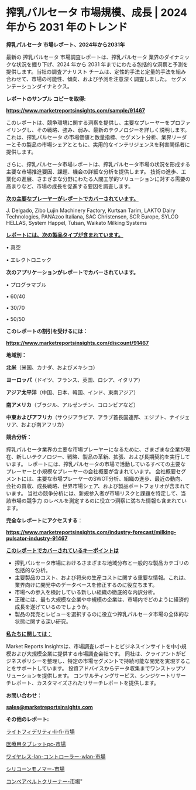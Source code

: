 # 搾乳パルセータ 市場規模、成長 | 2024 年から 2031 年のトレンド

<strong>搾乳パルセータ 市場レポート、2024年から2031年</strong>

最新の 搾乳パルセータ 市場調査レポートは、搾乳パルセータ 業界のダイナミックな状況を掘り下げ、2024 年から 2031 年までにわたる包括的な洞察と予測を提供します。当社の調査アナリスト チームは、定性的手法と定量的手法を組み合わせて、市場の可能性、傾向、および予測を注意深く調査しました。 セグメンテーションダイナミクス。



<strong>レポートのサンプル コピーを取得:</strong> <a href=https://www.marketreportsinsights.com/sample/91467>

<strong><u>https://www.marketreportsinsights.com/sample/91467</u></strong></a>

このレポートは、競争環境に関する洞察を提供し、主要なプレーヤーをプロファイリングし、その戦略、強み、弱み、最新のテクノロジーを詳しく説明します。 これは、搾乳パルセータ の市場価値と数量指標、セグメント分析、業界リーダーとその製品の市場シェアとともに、実用的なインテリジェンスを利害関係者に提供します。

さらに、搾乳パルセータ市場レポートは、搾乳パルセータ市場の状況を形成する主要な市場推進要因、課題、機会の詳細な分析を提供します。 技術の進歩、工業化の進展、さまざまな分野にわたる人間工学的ソリューションに対する需要の高まりなど、市場の成長を促進する要因を調査します。



<strong><u>次の主要なプレーヤーがレポートでカバーされています。</u></strong>

J. Delgado, Zibo Lujin Machinery Factory, Kurtsan Tarim, LAKTO Dairy Technologies, PANAzoo Italiana, SAC Christensen, SCR Europe, SYLCO HELLAS, System Happel, Tulsan, Waikato Milking Systems



<strong><u><b>レポートには、次の製品タイプが含まれています。</b></u></strong>

• 真空

• エレクトロニック



<strong><b>次のアプリケーションがレポートでカバーされています。</b></strong>

• プログラマブル

• 60/40

• 30/70

• 50/50



<strong><b>このレポートの割引を受けるには：</b></strong><a href=https://www.marketreportsinsights.com/discount/91467>

<strong><u>https://www.marketreportsinsights.com/discount/91467</u></strong></a>



<strong>地域別：</strong>



<strong>北米</strong>（米国、カナダ、およびメキシコ）



<strong>ヨーロッパ</strong>（ドイツ、フランス、英国、ロシア、イタリア）



<strong>アジア太平洋</strong>（中国、日本、韓国、インド、東南アジア）



<strong>南アメリカ</strong>（ブラジル、アルゼンチン、コロンビアなど）



<strong>中東およびアフリカ</strong>（サウジアラビア、アラブ首長国連邦、エジプト、ナイジェリア、および南アフリカ）



<strong>競合分析：</strong>

搾乳パルセータ業界の主要な市場プレーヤーになるために、さまざまな企業が現在、新しいテクノロジー、戦略、製品の革新、拡張、および長期契約を実行しています。 レポートには、搾乳パルセータの市場で活動しているすべての主要なプレーヤーと小規模なプレーヤーの会社概要が含まれています。 会社概要セグメントには、主要な市場プレーヤーのSWOT分析、組織の進歩、最近の動向、会社の買収、成長戦略、世界市場シェア、および製品ポートフォリオが含まれています。 当社の競争分析には、新規参入者が市場リスクと課題を特定して、当該市場の競争力 のレベルを測定するのに役立つ洞察に満ちた情報も含まれています。



<strong>完全なレポートにアクセスする</strong>：

<a href=https://www.marketreportsinsights.com/industry-forecast/milking-pulsator-industry-91467>

<strong><u>https://www.marketreportsinsights.com/industry-forecast/milking-pulsator-industry-91467</u></strong></a>



<strong><u><b>このレポートでカバーされているキーポイントは</b></u></strong>
<ul>
  <li>搾乳パルセータ市場におけるさまざまな地域分布と一般的な製品カテゴリの包括的な分析。</li>
  <li>主要製品のコスト、および将来の生産コストに関する重要な情報。これは、業界向けに開発中のデータベースを修正するのに役立ちます。</li>
  <li>市場への参入を検討している新しい組織の徹底的な内訳分析。</li>
  <li>正確には、最も大規模な企業や中規模の企業は、市場内でどのように経済的成長を遂げているのでしょうか。</li>
  <li>製品の発売とレビューを選択するのに役立つ搾乳パルセータ市場の全体的な状態に関する深い研究。</li>
</ul>


<strong><u><b>私たちに関しては：</b></u></strong>

Market Reports Insightsは、市場調査レポートとビジネスインサイトを中小規模および大規模企業に提供する市場調査会社です。 同社は、クライアントがビジネスポリシーを整理し、特定の市場セグメントで持続可能な開発を実現することをサポートしています。 投資アドバイスからデータ収集までワンストップソリューションを提供します。 コンサルティングサービス、シンジケートリサーチレポート、カスタマイズされたリサーチレポートを提供します。



<strong><b>お問い合わせ</b></strong>：

<a href=mailto:sales@marketreportsinsights.com>

<strong><u>sales@marketreportsinsights.com</u></strong></a>



<strong>その他のレポート:</strong>

<a href=https://www.linkedin.com/pulse/ライトフィデリティ-li-fi-市場-2023-最新の-cagr-および成長分析-gg5pf/>ライトフィデリティ-li-fi-市場</a>

<a href=https://www.linkedin.com/pulse/医療用タブレットpc-市場-2023-最新の-cagr-および成長分析-2030-pr-news-hub-zhnef/>医療用タブレットpc-市場</a>

<a href=https://www.linkedin.com/pulse/ワイヤレス-lan-コントローラー-wlan-市場-2023-推進要因と成長機会-bhf5f/>ワイヤレス-lan-コントローラー-wlan-市場</a>

<a href=https://www.linkedin.com/pulse/シリコーンモノマー-市場-2023-総利益と主要ベンダー-2030-za26f/>シリコーンモノマー-市場</a>

<a href=https://www.linkedin.com/pulse/コンベアベルトクリーナー-市場-2023-最新の-cagr-および成長分析-wiwuf/>コンベアベルトクリーナー-市場</a>"
